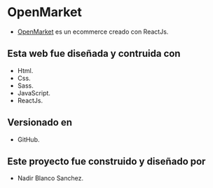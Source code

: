 # OpenMarket

- [OpenMarket](https://github.com/nasanchez7 "OpenMarket") es un ecommerce creado con ReactJs.


## Esta web fue diseñada y contruida con

- Html.
- Css.
- Sass.
- JavaScript.
- ReactJs.

## Versionado en

- GitHub.

## Este proyecto fue construido y diseñado por

- Nadir Blanco Sanchez.
